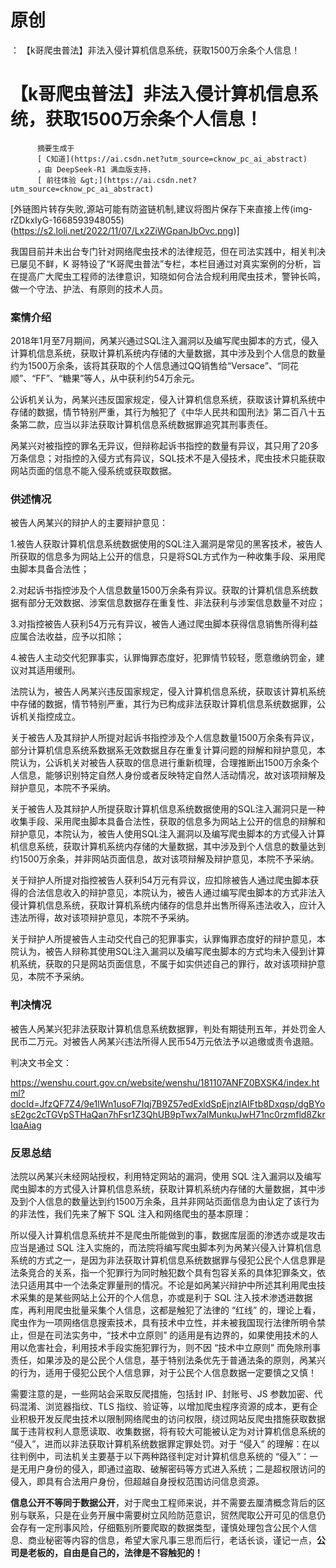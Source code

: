 # 原创
：  【k哥爬虫普法】非法入侵计算机信息系统，获取1500万余条个人信息！

# 【k哥爬虫普法】非法入侵计算机信息系统，获取1500万余条个人信息！


          摘要生成于
          [ C知道](https://ai.csdn.net?utm_source=cknow_pc_ai_abstract) 
          ，由 DeepSeek-R1 满血版支持，
          [ 前往体验 &gt;](https://ai.csdn.net?utm_source=cknow_pc_ai_abstract)

[外链图片转存失败,源站可能有防盗链机制,建议将图片保存下来直接上传(img-rZDkxIyG-1668593948055)(https://s2.loli.net/2022/11/07/Lx2ZiWGpanJbOvc.png)]

> 
我国目前并未出台专门针对网络爬虫技术的法律规范，但在司法实践中，相关判决已屡见不鲜，K 哥特设了“K哥爬虫普法”专栏，本栏目通过对真实案例的分析，旨在提高广大爬虫工程师的法律意识，知晓如何合法合规利用爬虫技术，警钟长鸣，做一个守法、护法、有原则的技术人员。


### 案情介绍

2018年1月至7月期间，呙某兴通过SQL注入漏洞以及编写爬虫脚本的方式，侵入计算机信息系统，获取计算机系统内存储的大量数据，其中涉及到个人信息的数量约为1500万余条，该将其获取的个人信息通过QQ销售给“Versace”、“同花顺”、“FF”、“糖果”等人，从中获利约54万余元。

公诉机关认为，呙某兴违反国家规定，侵入计算机信息系统，获取该计算机系统中存储的数据，情节特别严重，其行为触犯了《中华人民共和国刑法》第二百八十五条第二款，应当以非法获取计算机信息系统数据罪追究其刑事责任。

呙某兴对被指控的罪名无异议，但辩称起诉书指控的数量有异议，其只用了20多万条信息；对指控的入侵方式有异议，SQL技术不是入侵技术，爬虫技术只能获取网站页面的信息不能入侵系统或获取数据。

### 供述情况

被告人呙某兴的辩护人的主要辩护意见：

1.被告人获取计算机信息系统数据使用的SQL注入漏洞是常见的黑客技术，被告人所获取的信息多为网站上公开的信息，只是将SQL方式作为一种收集手段、采用爬虫脚本具备合法性；

2.对起诉书指控涉及个人信息数量1500万余条有异议。获取的计算机信息系统数据有部分无效数据、涉案信息数据存在重复性、非法获利与涉案信息数量不对应；

3.对指控被告人获利54万元有异议，被告人通过爬虫脚本获得信息销售所得利益应属合法收益，应予以扣除；

4.被告人主动交代犯罪事实，认罪悔罪态度好，犯罪情节较轻，愿意缴纳罚金，建议对其适用缓刑。

法院认为，被告人呙某兴违反国家规定，侵入计算机信息系统，获取该计算机系统中存储的数据，情节特别严重，其行为已构成非法获取计算机信息系统数据罪，公诉机关指控成立。

关于被告人及其辩护人所提对起诉书指控涉及个人信息数量1500万余条有异议，部分计算机信息系统系数据系无效数据且存在重复计算问题的辩解和辩护意见，本院认为，公诉机关对被告人获取的信息进行重新梳理，合理推断出1500万余条个人信息，能够识别特定自然人身份或者反映特定自然人活动情况，故对该项辩解及辩护意见，本院不予采纳。

关于被告人及其辩护人所提获取计算机信息系统数据使用的SQL注入漏洞只是一种收集手段、采用爬虫脚本具备合法性，获取的信息多为网站上公开的信息的辩解和辩护意见，本院认为，被告人使用SQL注入漏洞以及编写爬虫脚本的方式侵入计算机信息系统，获取计算机系统内存储的大量数据，其中涉及到个人信息的数量达到约1500万余条，并非网站页面信息，故对该项辩解及辩护意见，本院不予采纳。

关于辩护人所提对指控被告人获利54万元有异议，应扣除被告人通过爬虫脚本获得的合法信息收入的辩护意见，本院认为，被告人通过编写爬虫脚本的方式非法入侵计算机信息系统，获取计算机系统内储存的信息并出售所得系违法收入，应计入违法所得，故对该项辩护意见，本院不予采纳。

关于辩护人所提被告人主动交代自己的犯罪事实，认罪悔罪态度好的辩护意见，本院认为，被告人辩称其使用SQL注入漏洞以及编写爬虫脚本的方式均未入侵到计算机系统，获取的只是网站页面信息，不属于如实供述自己的罪行，故对该项辩护意见，本院不予采纳。

### 判决情况

被告人呙某兴犯非法获取计算机信息系统数据罪，判处有期徒刑五年，并处罚金人民币二万元。对被告人呙某兴违法所得人民币54万元依法予以追缴或责令退赔。

判决文书全文：

https://wenshu.court.gov.cn/website/wenshu/181107ANFZ0BXSK4/index.html?docId=JfzQF7Z4/9e1lWn1usoF7Iqj7B9Z57edExldSpEjnzIAIFtb8Dxqsp/dgBYosE2gc2cTGVpSTHaQan7hFsr1Z3QhUB9pTwx7alMunkuJwH71nc0rzmfld8ZkrIqaAiag

### 反思总结

法院以呙某兴未经网站授权，利用特定网站的漏洞，使用 SQL 注入漏洞以及编写爬虫脚本的方式侵入计算机信息系统，获取计算机系统内存储的大量数据，其中涉及到个人信息的数量达到约1500万余条，且并非网站页面信息为由认定了该行为的非法性，我们先来了解下 SQL 注入和网络爬虫的基本原理：

所以侵入计算机信息系统并不是爬虫所能做到的事，数据库层面的渗透亦或是攻击应当是通过 SQL 注入实施的，而法院将编写爬虫脚本列为呙某兴侵入计算机信息系统的方式之一，是因为非法获取计算机信息系统数据罪与侵犯公民个人信息罪是法条竞合的关系，指一个犯罪行为同时触犯数个具有包容关系的具体犯罪条文，依法只适用其中一个法条定罪量刑的情况。不论是如呙某兴辩护中所述其利用爬虫技术采集的是某些网站上公开的个人信息，亦或是利于 SQL 注入技术渗透进数据库，再利用爬虫批量采集个人信息，这都是触犯了法律的 “红线” 的，理论上看，爬虫作为一项网络信息搜索技术，具有技术中立性，并未被我国现行法律所明令禁止，但是在司法实务中，“技术中立原则” 的适用是有边界的，如果使用技术的人用以危害社会，利用技术手段实施犯罪行为，则不因 “技术中立原则” 而免除刑事责任，如果涉及的是公民个人信息，基于特别法条优先于普通法条的原则，呙某兴的行为，适用于侵犯公民个人信息罪，对于公民个人信息数据一定要慎之又慎！

需要注意的是，一些网站会采取反爬措施，包括封 IP、封账号、JS 参数加密、代码混淆、浏览器指纹、TLS 指纹、验证等，以增加爬虫程序资源的成本，更有企业积极开发反爬虫技术以限制网络爬虫的访问权限，绕过网站反爬虫措施获取数据属于违背权利人意愿读取、收集数据，将有较大可能被认定为对计算机信息系统的 “侵入”，进而以非法获取计算机系统数据罪定罪处罚。对于 “侵入” 的理解：在以往判例中，司法机关主要基于以下两种路径判定对计算机信息系统的 “侵入”：一是无用户身份的侵入，即通过盗取、破解密码等方式进入系统；二是超权限访问的侵入，即具有合法用户身份，但超越自身授权范围访问信息资源。

**信息公开不等同于数据公开**，对于爬虫工程师来说，并不需要去厘清概念背后的区别与联系，只是在业务开展中需要树立风险防范意识，贸然爬取公开可见的信息仍会存有一定刑事风险，仔细甄别所要爬取的数据类型，谨慎处理包含公民个人信息、商业秘密等内容的信息，希望大家凡事三思而后行，老话长谈，谨记一点，**公司是老板的，自由是自己的，法律是不容触犯的！**<br/> <img alt="" src="https://i-blog.csdnimg.cn/blog_migrate/725b8de8b7c1f7918cdaa778c3e7f249.png"/>
